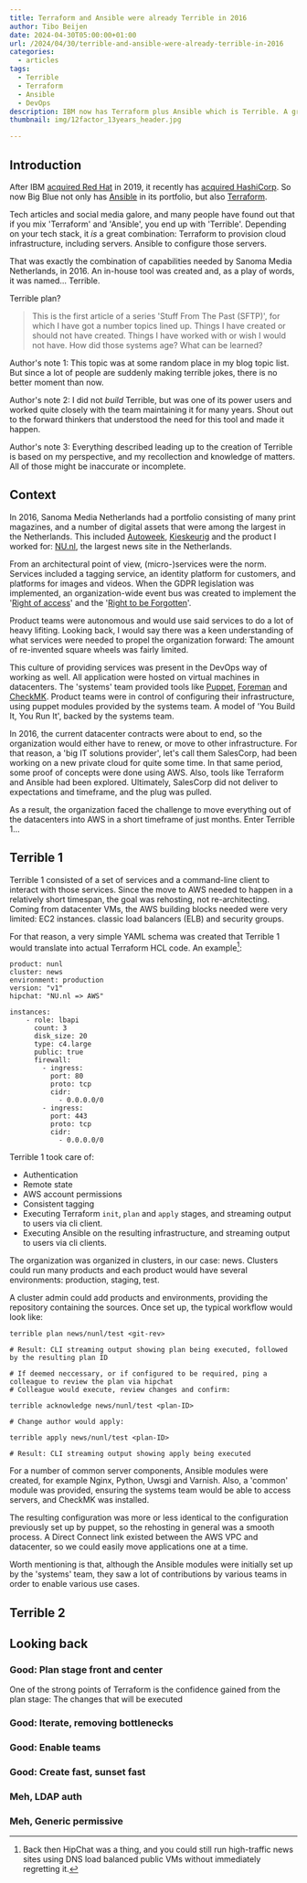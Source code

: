 ```yaml
---
title: Terraform and Ansible were already Terrible in 2016
author: Tibo Beijen
date: 2024-04-30T05:00:00+01:00
url: /2024/04/30/terrible-and-ansible-were-already-terrible-in-2016
categories:
  - articles
tags:
  - Terrible
  - Terraform
  - Ansible
  - DevOps
description: IBM now has Terraform plus Ansible which is Terrible. A great combination, that is why somewhere an in-house 'Terrible' was created many years ago.
thumbnail: img/12factor_13years_header.jpg

---
```


## Introduction

After IBM [acquired Red Hat](https://www.redhat.com/en/about/press-releases/ibm-closes-landmark-acquisition-red-hat-34-billion-defines-open-hybrid-cloud-future) in 2019, it recently has [acquired HashiCorp](https://www.hashicorp.com/blog/hashicorp-joins-ibm). So now Big Blue not only has [Ansible](https://www.ansible.com/) in its portfolio, but also [Terraform](https://www.terraform.io/).

Tech articles and social media galore, and many people have found out that if you mix 'Terraform' and 'Ansible', you end up with 'Terrible'. Depending on your tech stack, it _is_ a great combination: Terraform to provision cloud infrastructure, including servers. Ansible to configure those servers.

That was exactly the combination of capabilities needed by Sanoma Media Netherlands, in 2016. An in-house tool was created and, as a play of words, it was named... Terrible.

Terrible plan?

> This is the first article of a series 'Stuff From The Past (SFTP)', for which I have got a number topics lined up. Things I have created or should not have created. Things I have worked with or wish I would not have. How did those systems age? What can be learned?

Author's note 1: This topic was at some random place in my blog topic list. But since a lot of people are suddenly making terrible jokes, there is no better moment than now.

Author's note 2: I did not _build_ Terrible, but was one of its power users and worked quite closely with the team maintaining it for many years. Shout out to the forward thinkers that understood the need for this tool and made it happen.

Author's note 3: Everything described leading up to the creation of Terrible is based on my perspective, and my recollection and knowledge of matters. All of those might be inaccurate or incomplete.

## Context

In 2016, Sanoma Media Netherlands had a portfolio consisting of many print magazines, and a number of digital assets that were among the largest in the Netherlands. This included [Autoweek](https://www.autoweek.nl/), [Kieskeurig](https://www.kieskeurig.nl/) and the product I worked for: [NU.nl](https://www.nu.nl/), the largest news site in the Netherlands.

From an architectural point of view, (micro-)services were the norm. Services included a tagging service, an identity platform for customers, and platforms for images and videos. When the GDPR legislation was implemented, an organization-wide event bus was created to implement the '[Right of access](https://gdpr-info.eu/issues/right-of-access/)' and the '[Right to be Forgotten](https://gdpr-info.eu/issues/right-to-be-forgotten/)'.

Product teams were autonomous and would use said services to do a lot of heavy lifiting. Looking back, I would say there was a keen understanding of what services were needed to propel the organization forward: The amount of re-invented square wheels was fairly limited.

This culture of providing services was present in the DevOps way of working as well. All application were hosted on virtual machines in datacenters. The 'systems' team provided tools like [Puppet](https://www.puppet.com/), [Foreman](https://theforeman.org/) and [CheckMK](https://checkmk.com/). Product teams were in control of configuring their infrastructure, using puppet modules provided by the systems team. A model of 'You Build It, You Run It', backed by the systems team.

In 2016, the current datacenter contracts were about to end, so the organization would either have to renew, or move to other infrastructure. For that reason, a 'big IT solutions provider', let's call them SalesCorp, had been working on a new private cloud for quite some time. In that same period, some proof of concepts were done using AWS. Also, tools like Terraform and Ansible had been explored. Ultimately, SalesCorp did not deliver to expectations and timeframe, and the plug was pulled.

As a result, the organization faced the challenge to move everything out of the datacenters into AWS in a short timeframe of just months. Enter Terrible 1...

## Terrible 1

Terrible 1 consisted of a set of services and a command-line client to interact with those services. Since the move to AWS needed to happen in a relatively short timespan, the goal was rehosting, not re-architecting. Coming from datacenter VMs, the AWS building blocks needed were very limited: EC2 instances. classic load balancers (ELB) and security groups.

For that reason, a very simple YAML schema was created that Terrible 1 would translate into actual Terraform HCL code. An example[^footnote_hipchat_public]:

```
product: nunl
cluster: news
environment: production
version: "v1"
hipchat: "NU.nl => AWS"

instances:
    - role: lbapi
      count: 3
      disk_size: 20
      type: c4.large
      public: true
      firewall:
        - ingress:
          port: 80
          proto: tcp
          cidr:
            - 0.0.0.0/0
        - ingress:
          port: 443
          proto: tcp
          cidr:
            - 0.0.0.0/0
```

Terrible 1 took care of:

* Authentication
* Remote state
* AWS account permissions
* Consistent tagging
* Executing Terraform `init`, `plan` and `apply` stages, and streaming output to users via cli client.
* Executing Ansible on the resulting infrastructure, and streaming output to users via cli clients.

The organization was organized in clusters, in our case: news. Clusters could run many products and each product would have several environments: production, staging, test.

A cluster admin could add products and environments, providing the repository containing the sources. Once set up, the typical workflow would look like:

```
terrible plan news/nunl/test <git-rev>

# Result: CLI streaming output showing plan being executed, followed by the resulting plan ID

# If deemed neccessary, or if configured to be required, ping a colleague to review the plan via hipchat
# Colleague would execute, review changes and confirm:

terrible acknowledge news/nunl/test <plan-ID>

# Change author would apply:

terrible apply news/nunl/test <plan-ID>

# Result: CLI streaming output showing apply being executed
```

For a number of common server components, Ansible modules were created, for example Nginx, Python, Uwsgi and Varnish. Also, a 'common' module was provided, ensuring the systems team would be able to access servers, and CheckMK was installed.

The resulting configuration was more or less identical to the configuration previously set up by puppet, so the rehosting in general was a smooth process. A Direct Connect link existed between the AWS VPC and datacenter, so we could easily move applications one at a time.

Worth mentioning is that, although the Ansible modules were initially set up by the 'systems' team, they saw a lot of contributions by various teams in order to enable various use cases. 

## Terrible 2

## Looking back

### Good: Plan stage front and center

One of the strong points of Terraform is the confidence gained from the plan stage: The changes that will be executed 

### Good: Iterate, removing bottlenecks

### Good: Enable teams

### Good: Create fast, sunset fast

### Meh, LDAP auth

### Meh, Generic permissive

[^footnote_hipchat_public]: Back then HipChat was a thing, and you could still run high-traffic news sites using DNS load balanced public VMs without immediately regretting it.
